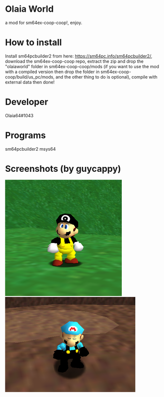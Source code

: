 # Olaia World
a mod for sm64ex-coop-coop!, enjoy.
# How to install
Install sm64pcbuilder2 from here: https://sm64pc.info/sm64pcbuilder2/, download the sm64ex-coop-coop repo, extract the zip and drop the "olaiaworld" folder in sm64ex-coop-coop/mods (if you want to use the mod with a compiled version then drop the folder in sm64ex-coop-coop/build/us_pc/mods, and the other thing to do is optional), compile with external data then done!
# Developer
Olaia64#1043
# Programs
sm64pcbuilder2 
msys64
# Screenshots (by guycappy) 
![](images/olaia.png)
![](images/diego.png)

